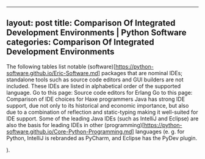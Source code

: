 

---
layout: post
title:  Comparison Of Integrated Development Environments | Python Software
categories: Comparison Of Integrated Development Environments
---

The following tables list notable (software)[https://python-software.github.io/Eric-Software.md] packages that are nominal IDEs; standalone tools such as source code editors and GUI builders are not included. These IDEs are listed in alphabetical order of the supported language. Go to this page: Source code editors for Erlang Go to this page: Comparison of IDE choices for Haxe programmers Java has strong IDE support, due not only to its historical and economic importance, but also due to a combination of reflection and static-typing making it well-suited for IDE support. Some of the leading Java IDEs (such as IntelliJ and Eclipse) are also the basis for leading IDEs in other (programming)[https://python-software.github.io/Core-Python-Programming.md] languages (e. g. for Python, IntelliJ is rebranded as PyCharm, and Eclipse has the PyDev plugin.

).

